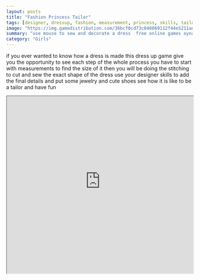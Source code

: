 ```yaml
---
layout: posts
title: "Fashion Princess Tailor"
tags: [designer, dressup, fashion, measurement, princess, skills, tailor, free, online, games, oyna, game, free, games, play, play, games]
image: "https://img.gamedistribution.com/36bcf0cd73c040869112f44e5211ad69.jpg"
summary: "use mouse to sew and decorate a dress  free online games oyna game free games play play games"
category: "Girls"
---
```


if you ever wanted to know how a dress is made this dress up game give you the opportunity to see each step of the whole process you have to start with measurements to find the size of it then you will be doing the stitching to cut and sew the exact shape of the dress use your designer skills to add the final details and put some jewelry and cute shoes see how it is like to be a tailor and have fun

<iframe width="100%" height="480px;" src="https://flash.gamedistribution.com?game=36bcf0cd73c040869112f44e5211ad69"></iframe>